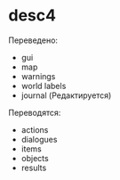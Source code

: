 # desc4
Переведено:
* gui
* map
* warnings
* world labels
* journal (Редактируется)

Переводятся:
* actions
* dialogues
* items
* objects
* results

